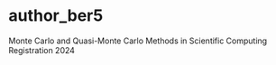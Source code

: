 # author_ber5
Monte Carlo and Quasi-Monte Carlo Methods in Scientific Computing Registration 2024








